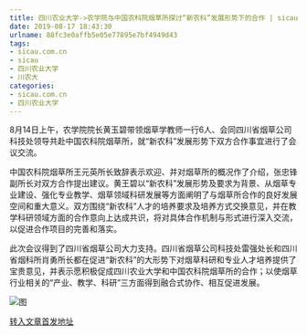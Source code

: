 ```yaml
---
title: 四川农业大学->农学院与中国农科院烟草所探讨“新农科”发展形势下的合作 | sicau.com.cn
date: 2019-08-17 18:43:30
urlname: 88fc3e0affb5e05e77895e7bf4949d43
tags: 
- sicau.com.cn
- sicau
- 四川农业大学
- 川农大
categories:
- sicau.com.cn
- 四川农业大学
---
```



8月14日上午，农学院院长黄玉碧带领烟草学教师一行6人、会同四川省烟草公司科技处领导共赴中国农科院烟草所，就“新农科”发展形势下双方合作事宜进行了会议交流。

中国农科院烟草所王元英所长致辞表示欢迎、并对烟草所的概况作了介绍，张忠锋副所长对双方合作提出建议。黄王碧以“新农科”发展形势及要求为背景、从烟草专业建设、强化专业教学、烟草领域科研发展等方面阐明了与烟草所合作的良好发展空间和重大意义。双方围绕“新农科”人才的培养要求及培养方式交换意见，并在教学科研领域方面的合作意向上达成共识，将对具体合作机制与形式进行深入交流，以促进合作项目的完善和落实。

此次会议得到了四川省烟草公司大力支持。四川省烟草公司科技处雷强处长和四川省烟科所肖勇所长都在促进“新农科”的大形势下对烟草科研和专业人才培养提供了宝贵意见，并表示愿积极促成四川农业大学和中国农科院烟草所的合作；以使烟草行业相关的“产业、教学、科研”三方面得到融合式协作、相互促进发展。



![图](https://news.sicau.edu.cn/__local/1/0C/B8/045DB0105EDFFEEE095DB448B54_C88DD58D_85A99.png)

[转入文章首发地址](https://news.sicau.edu.cn/info/1078/52840.htm)